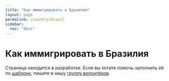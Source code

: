 ```yaml
---
title: "Как иммигрировать в Бразилия"
layout: page
permalink: /country/brazil
sidebar:
  nav: "docs"
---
```


# Как иммигрировать в Бразилия

Страница находится в разработке. Если вы хотите помочь заполнить её по [шаблону](/template), пишите в нашу [группу волонтёров](https://t.me/+FHi3FnJaoWJkMDAx).

